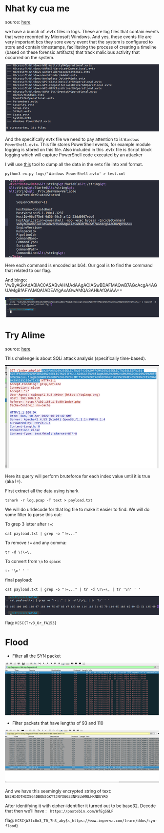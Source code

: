 # Nhat ky cua me
source: [here](./src/Nhat-ky-cua-me/distfile.zip)

we have a bunch of .evtx files in logs. These are log files that contain events that were recorded by Microsoft Windows. And yes, these events file are very important bcs they sore every event that the system is configured to store and contain timestamps, facilitating the process of creating a timeline (based on these forensic artifacts) that track malicious activity that occurred on the system.

![img](img/1.png)

And the  specifically evtx file we need to pay attention to is ``Windows PowerShell.evtx``. This file stores PowerShell events, for example module logging is stored on this file. Also included in this .evtx file is Script block logging which will capture PowerShell code executed by an attacker

I will use [this](https://github.com/exti0p/ctf/blob/master/2021/SocVel/DFIR/evtx_dump.py) tool to dump all the data in the evtx file into xml format.

```
python3 ex.py logs/'Windows PowerShell.evtx' > test.xml
```

![img](./img/2.png)

Here each command is encoded as b64. Our goal is to find the command that related to our flag.

And bingo: VwByAGkAdABlAC0ASABvAHMAdAAgACIASwBDAFMAQwB7AGcAcgA4AGUAMgBfAFYAMQA1ADEAYgAxAGwAMQA3AHkAfQAiAA==

![img](img/3.png)

# Try Alime
source: [here](./src/Try-Alime/log.pcap)

This challenge is about SQLi attack analysis (specifically time-based).

![img](./img/5.png)

Here its query will perform bruteforce for each index value until it is true (aka !=).

First extract all the data using tshark

```
tshark -r log.pcap -T text > payload.txt
```

We will do urldecode for that log file to make it easier to find. We will do some filter to parse this out:

To grep 3 letter after ``!=``:
```
cat payload.txt | grep -o "!=..."
``` 

To remove ``!=``  and any comma:
```
tr -d \!\=\,
```

To convert from ``\n`` to ``space``:
```
tr '\n' ' '
``` 

final payload:
```
cat payload.txt | grep -o "!=..." | tr -d \!\=\, | tr '\n' ' '
```

![img](./img/6.png)

flag: ``KCSC{Trv3_Or_fA153}``

# Flood
- Filter all the SYN packet

![img](./img/7.png)

- Filter packets that have lengths of 93 and 110 

![img](./img/8.png)

And we have this seemingly encrypted string of text:  ``NB2HI4DTHIXS64DBON2GKYTJNYXGG33NF5LWMRLHKNDUYRQ``

After identifying it with cipher-identifier it turned out to be base32. Decode that then we'll have :
`` https://pastebin.com/WfEgSGLF``

flag: ``KCSC{W3lc0m3_T0_7h3_aby$s_https://www.imperva.com/learn/ddos/syn-flood}``
